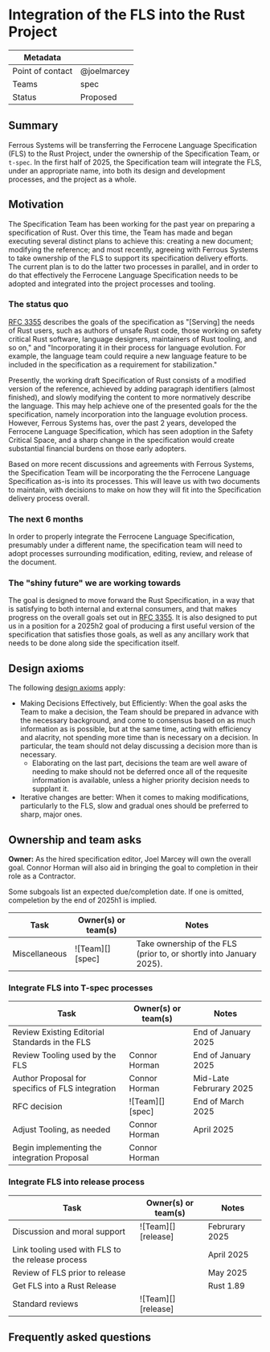# Integration of the FLS into the Rust Project

| Metadata |             |
|----------|-------------|
| Point of contact | @joelmarcey |
| Teams    | spec        |
| Status   | Proposed    |

## Summary

Ferrous Systems will be transferring the Ferrocene Language Specification (FLS) to the Rust Project, under the ownership of the Specification Team, or `t-spec`. In the first half of 2025, the Specification team will integrate the FLS, under an appropriate name, into both its design and development processes, and the project as a whole.

## Motivation

The Specification Team has been working for the past year on preparing a specification of Rust. Over this time, the Team has made and began executing several distinct plans to achieve this: creating a new document; modifying the reference; and most recently, agreeing with Ferrous Systems to take ownership of the FLS to support its specification delivery efforts. The current plan is to do the latter two processes in parallel, and in order to do that effectively the Ferrocene Language Specification needs to be adopted and integrated into the project processes and tooling.

### The status quo

[RFC 3355] describes the goals of the specification as  "\[Serving\] the needs of Rust users, such as authors of unsafe Rust code, those working on safety critical Rust software, language designers, maintainers of Rust tooling, and so on," and "Incorporating it in their process for language evolution. For example, the language team could require a new language feature to be included in the specification as a requirement for stabilization."

Presently, the working draft Specification of Rust consists of a modified version of the reference, achieved by adding paragraph identifiers (almost finished), and slowly modifying the content to more normatively describe the language. This may help achieve one of the presented goals for the the specification, namely incorporation into the language evolution process. 
However, Ferrous Systems has, over the past 2 years, developed the Ferrocene Language Specification, which has seen adoption in the Safety Critical Space, and a sharp change in the specification would create substantial financial burdens on those early adopters. 

Based on more recent discussions and agreements with Ferrous Systems, the Specification Team will be incorporating the the Ferrocene Language Specification as-is into its processes. This will leave us with two documents to maintain, with decisions to make on how they will fit into the Specification delivery process overall.

### The next 6 months

In order to properly integrate the Ferrocene Language Specification, presumably under a different name, the specification team will need to adopt processes surrounding modification, editing, review, and release of the document. 

### The "shiny future" we are working towards

The goal is designed to move forward the Rust Specification, in a way that is satisfying to both internal and external consumers, and that makes progress on the overall goals set out in [RFC 3355]. It is also designed to put us in a position for a 2025h2 goal of producing a first useful version of the specification that satisfies those goals, as well as any ancillary work that needs to be done along side the specification itself. 

[RFC 3355]: https://rust-lang.github.io/rfcs/3355-rust-spec.html

## Design axioms

The following [design axioms][da] apply:
* Making Decisions Effectively, but Efficiently: When the goal asks the Team to make a decision, the Team should be prepared in advance with the necessary background, and come to consensus based on as much information as is possible, but at the same time, acting with efficiency and alacrity, not spending more time than is necessary on a decision. In particular, the team should not delay discussing a decision more than is necessary.
    * Elaborating on the last part, decisions the team are well aware of needing to make should not be deferred once all of the requesite information is available, unless a higher priority decision needs to supplant it.
* Iterative changes are better: When it comes to making modifications, particularly to the FLS, slow and gradual ones should be preferred to sharp, major ones.

[da]: ../about/design_axioms.md

## Ownership and team asks

**Owner:** As the hired specification editor, Joel Marcey will own the overall goal. Connor Horman will also aid in bringing the goal to completion in their role as a Contractor. 

Some subgoals list an expected due/completion date. If one is omitted, compeletion by the end of 2025h1 is implied.

| Task          | Owner(s) or team(s) | Notes                                                               |
|---------------|---------------------|---------------------------------------------------------------------|
| Miscellaneous | ![Team][] [spec]    | Take ownership of the FLS (prior to, or shortly into January 2025). |

### Integrate FLS into T-spec processes

| Task                                             | Owner(s) or team(s) | Notes                   |
|--------------------------------------------------|---------------------|-------------------------|
| Review Existing Editorial Standards in the FLS   |                     | End of January 2025     |
| Review Tooling used by the FLS                   | Connor Horman       | End of January 2025     |
| Author Proposal for specifics of FLS integration | Connor Horman       | Mid-Late Februrary 2025 |
| RFC decision                                     | ![Team][] [spec]    | End of March 2025       |
| Adjust Tooling, as needed                        | Connor Horman       | April 2025              |
| Begin implementing the integration Proposal      | Connor Horman       |                         |

### Integrate FLS into release process

| Task                                              | Owner(s) or team(s) | Notes          |
|---------------------------------------------------|---------------------|----------------|
| Discussion and moral support                      | ![Team][] [release] | Februrary 2025 |
| Link tooling used with FLS to the release process |                     | April 2025     |
| Review of FLS prior to release                    |                     | May 2025       |
| Get FLS into a Rust Release                       |                     | Rust 1.89      |
| Standard reviews                                  | ![Team][] [release] |                |


## Frequently asked questions

